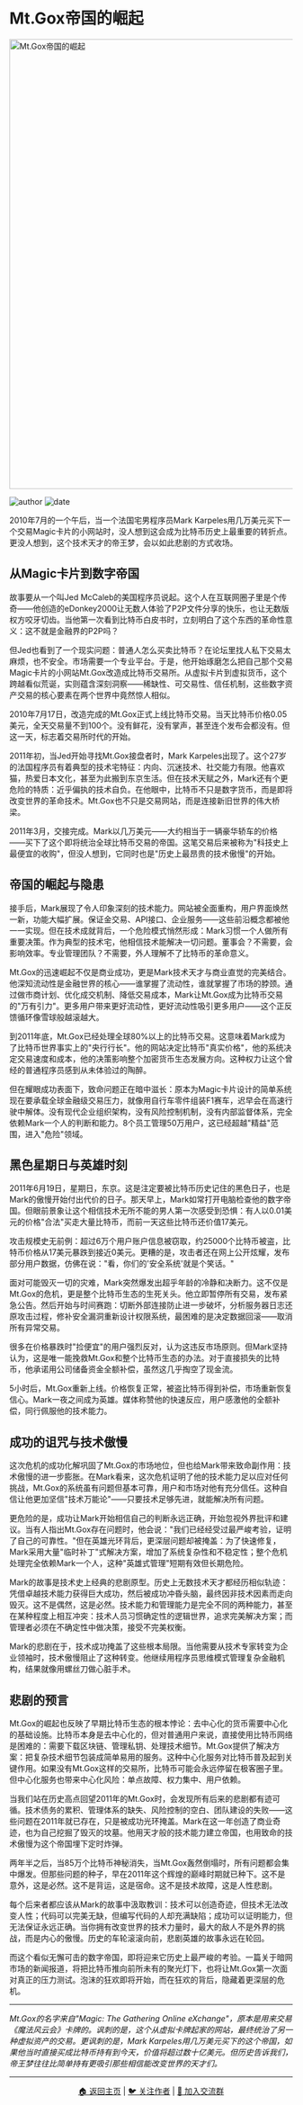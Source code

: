 # Mt.Gox帝国的崛起

<picture>
  <source srcset="img_webp/12.webp" type="image/webp">
  <img src="img/12.png" alt="Mt.Gox帝国的崛起" loading="lazy" width="800">
</picture>

![author](https://img.shields.io/badge/作者-beihaili-blue)
![date](https://img.shields.io/badge/日期-2024-12%20block%20870000-orange)

2010年7月的一个午后，当一个法国宅男程序员Mark Karpeles用几万美元买下一个交易Magic卡片的小网站时，没人想到这会成为比特币历史上最重要的转折点。更没人想到，这个技术天才的帝王梦，会以如此悲剧的方式收场。

## 从Magic卡片到数字帝国

故事要从一个叫Jed McCaleb的美国程序员说起。这个人在互联网圈子里是个传奇——他创造的eDonkey2000让无数人体验了P2P文件分享的快乐，也让无数版权方咬牙切齿。当他第一次看到比特币白皮书时，立刻明白了这个东西的革命性意义：这不就是金融界的P2P吗？

但Jed也看到了一个现实问题：普通人怎么买卖比特币？在论坛里找人私下交易太麻烦，也不安全。市场需要一个专业平台。于是，他开始琢磨怎么把自己那个交易Magic卡片的小网站Mt.Gox改造成比特币交易所。从虚拟卡片到虚拟货币，这个跨越看似荒诞，实则蕴含深刻洞察——稀缺性、可交易性、信任机制，这些数字资产交易的核心要素在两个世界中竟然惊人相似。

2010年7月17日，改造完成的Mt.Gox正式上线比特币交易。当天比特币价格0.05美元，全天交易量不到100个。没有鲜花，没有掌声，甚至连个发布会都没有。但这一天，标志着交易所时代的开始。

2011年初，当Jed开始寻找Mt.Gox接盘者时，Mark Karpeles出现了。这个27岁的法国程序员有着典型的技术宅特征：内向、沉迷技术、社交能力有限。他喜欢猫，热爱日本文化，甚至为此搬到东京生活。但在技术天赋之外，Mark还有个更危险的特质：近乎偏执的技术自负。在他眼中，比特币不只是数字货币，而是即将改变世界的革命技术。Mt.Gox也不只是交易网站，而是连接新旧世界的伟大桥梁。

2011年3月，交接完成。Mark以几万美元——大约相当于一辆豪华轿车的价格——买下了这个即将统治全球比特币交易的帝国。这笔交易后来被称为"科技史上最便宜的收购"，但没人想到，它同时也是"历史上最昂贵的技术傲慢"的开始。

## 帝国的崛起与隐患

接手后，Mark展现了令人印象深刻的技术能力。网站被全面重构，用户界面焕然一新，功能大幅扩展。保证金交易、API接口、企业服务——这些前沿概念都被他一一实现。但在技术成就背后，一个危险模式悄然形成：Mark习惯一个人做所有重要决策。作为典型的技术宅，他相信技术能解决一切问题。董事会？不需要，会影响效率。专业管理团队？不需要，外人理解不了比特币的革命意义。

Mt.Gox的迅速崛起不仅是商业成功，更是Mark技术天才与商业直觉的完美结合。他深知流动性是金融世界的核心——谁掌握了流动性，谁就掌握了市场的脖颈。通过做市商计划、优化成交机制、降低交易成本，Mark让Mt.Gox成为比特币交易的"万有引力"。更多用户带来更好流动性，更好流动性吸引更多用户——这个正反馈循环像雪球般越滚越大。

到2011年底，Mt.Gox已经处理全球80%以上的比特币交易。这意味着Mark成为了比特币世界事实上的"央行行长"。他的网站决定比特币"真实价格"，他的系统决定交易速度和成本，他的决策影响整个加密货币生态发展方向。这种权力让这个曾经的普通程序员感到从未体验过的陶醉。

但在耀眼成功表面下，致命问题正在暗中滋长：原本为Magic卡片设计的简单系统现在要承载全球金融级交易压力，就像用自行车零件组装F1赛车，迟早会在高速行驶中解体。没有现代企业组织架构，没有风险控制机制，没有内部监督体系，完全依赖Mark一个人的判断和能力。8个员工管理50万用户，这已经超越"精益"范围，进入"危险"领域。

## 黑色星期日与英雄时刻

2011年6月19日，星期日，东京。这是注定要被比特币历史记住的黑色日子，也是Mark的傲慢开始付出代价的日子。那天早上，Mark如常打开电脑检查他的数字帝国。但眼前景象让这个相信技术无所不能的男人第一次感受到恐惧：有人以0.01美元的价格"合法"买走大量比特币，而前一天这些比特币还价值17美元。

攻击规模史无前例：超过6万个用户账户信息被窃取，约25000个比特币被盗，比特币价格从17美元暴跌到接近0美元。更糟的是，攻击者还在网上公开炫耀，发布部分用户数据，仿佛在说："看，你们的'安全系统'就是个笑话。"

面对可能毁灭一切的灾难，Mark突然爆发出超乎年龄的冷静和决断力。这不仅是Mt.Gox的危机，更是整个比特币生态的生死关头。他立即暂停所有交易，发布紧急公告。然后开始与时间赛跑：切断外部连接防止进一步破坏，分析服务器日志还原攻击过程，修补安全漏洞重新设计权限系统，最困难的是决定数据回滚——取消所有异常交易。

很多在价格暴跌时"捡便宜"的用户强烈反对，认为这违反市场原则。但Mark坚持认为，这是唯一能挽救Mt.Gox和整个比特币生态的办法。对于直接损失的比特币，他承诺用公司储备资金全额补偿，虽然这几乎掏空了现金流。

5小时后，Mt.Gox重新上线。价格恢复正常，被盗比特币得到补偿，市场重新恢复信心。Mark一夜之间成为英雄。媒体称赞他的快速反应，用户感激他的全额补偿，同行佩服他的技术能力。

## 成功的诅咒与技术傲慢

这次危机的成功化解巩固了Mt.Gox的市场地位，但也给Mark带来致命副作用：技术傲慢的进一步膨胀。在Mark看来，这次危机证明了他的技术能力足以应对任何挑战，Mt.Gox的系统虽有问题但基本可靠，用户和市场对他有充分信任。这种自信让他更加坚信"技术万能论"——只要技术足够先进，就能解决所有问题。

更危险的是，成功让Mark开始相信自己的判断永远正确，开始忽视外界批评和建议。当有人指出Mt.Gox存在问题时，他会说："我们已经经受过最严峻考验，证明了自己的可靠性。"但在英雄光环背后，更深层问题却被掩盖：为了快速修复，Mark采用大量"临时补丁"式解决方案，增加了系统复杂性和不稳定性；整个危机处理完全依赖Mark一个人，这种"英雄式管理"短期有效但长期危险。

Mark的故事是技术史上经典的悲剧原型。历史上无数技术天才都经历相似轨迹：凭借卓越技术能力获得巨大成功，然后被成功冲昏头脑，最终因非技术因素而走向毁灭。这不是偶然，这是必然。技术能力和管理能力是完全不同的两种能力，甚至在某种程度上相互冲突：技术人员习惯确定性的逻辑世界，追求完美解决方案；而管理者必须在不确定性中做决策，接受不完美权衡。

Mark的悲剧在于，技术成功掩盖了这些根本局限。当他需要从技术专家转变为企业领袖时，技术傲慢阻止了这种转变。他继续用程序员思维模式管理复杂金融机构，结果就像用螺丝刀做心脏手术。

## 悲剧的预言

Mt.Gox的崛起也反映了早期比特币生态的根本悖论：去中心化的货币需要中心化的基础设施。比特币本身是去中心化的，但对普通用户来说，直接使用比特币网络是困难的：需要下载区块链、管理私钥、处理技术细节。Mt.Gox提供了解决方案：把复杂技术细节包装成简单易用的服务。这种中心化服务对比特币普及起到关键作用。如果没有Mt.Gox这样的交易所，比特币可能会永远停留在极客圈子里。但中心化服务也带来中心化风险：单点故障、权力集中、用户依赖。

当我们站在历史高点回望2011年的Mt.Gox时，会发现所有后来的悲剧都有迹可循。技术债务的累积、管理体系的缺失、风险控制的空白、团队建设的失败——这些问题在2011年就已存在，只是被成功光环掩盖。Mark在这一年创造了商业奇迹，也为自己挖掘了毁灭的坟墓。他用天才般的技术能力建立帝国，也用致命的技术傲慢为这个帝国埋下定时炸弹。

两年半之后，当85万个比特币神秘消失，当Mt.Gox轰然倒塌时，所有问题都会集中爆发。但那些问题的种子，早在2011年这个辉煌的巅峰时期就已种下。这不是意外，这是必然。这不是背运，这是宿命。这不是技术故障，这是人性悲剧。

每个后来者都应该从Mark的故事中汲取教训：技术可以创造奇迹，但技术无法改变人性；代码可以完美无缺，但编写代码的人却充满缺陷；成功可以证明能力，但无法保证永远正确。当你拥有改变世界的技术力量时，最大的敌人不是外界的挑战，而是内心的傲慢。历史的车轮滚滚向前，悲剧英雄的故事永远在轮回。

而这个看似无懈可击的数字帝国，即将迎来它历史上最严峻的考验。一篇关于暗网市场的新闻报道，将把比特币推向前所未有的聚光灯下，也将让Mt.Gox第一次面对真正的压力测试。泡沫的狂欢即将开始，而在狂欢的背后，隐藏着更深层的危机。

---

*Mt.Gox的名字来自"Magic: The Gathering Online eXchange"，原本是用来交易《魔法风云会》卡牌的。讽刺的是，这个从虚拟卡牌起家的网站，最终统治了另一种虚拟资产的交易。更讽刺的是，Mark Karpeles用几万美元买下的这个帝国，如果他当时直接买成比特币持有到今天，价值将超过数十亿美元。但历史告诉我们，帝王梦往往比简单持有更吸引那些相信能改变世界的天才们。*

---

<div align="center">
<a href="https://github.com/beihaili/Get-Started-with-Web3">🏠 返回主页</a> | 
<a href="https://twitter.com/bhbtc1337">🐦 关注作者</a> | 
<a href="https://forms.gle/QMBwL6LwZyQew1tX8">📝 加入交流群</a>
</div>
